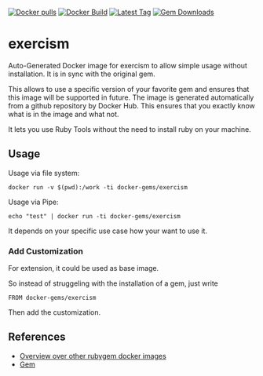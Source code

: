 [![Docker pulls](https://img.shields.io/docker/pulls/rubygem/exercism.svg)](https://hub.docker.com/r/rubygem/exercism/)
[![Docker Build](https://img.shields.io/docker/automated/rubygem/exercism.svg)](https://hub.docker.com/r/rubygem/exercism/)
[![Latest Tag](https://img.shields.io/github/tag/docker-rubygem/exercism.svg)](https://hub.docker.com/r/rubygem/exercism/)
[![Gem Downloads](https://img.shields.io/gem/dt/exercism.svg)](https://rubygems.org/gems/exercism/)
# exercism

Auto-Generated Docker image for exercism to allow simple usage without installation.
It is in sync with the original gem.

This allows to use a specific version of your favorite gem and ensures that this image will be supported in future.
The image is generated automatically from a github repository by Docker Hub.
This ensures that you exactly know what is in the image and what not.

It lets you use Ruby Tools without the need to install ruby on your machine.

## Usage

Usage via file system:

`docker run -v $(pwd):/work -ti docker-gems/exercism`

Usage via Pipe:

`echo "test" | docker run -ti docker-gems/exercism`

It depends on your specific use case how your want to use it.

### Add Customization

For extension, it could be used as base image.

So instead of struggeling with the installation of a gem, just write

`FROM docker-gems/exercism`

Then add the customization.

## References

 - [Overview over other rubygem docker images](https://github.com/thinkbot/docker-rubygem)
 - [Gem](https://rubygems.org/gems/exercism/)
